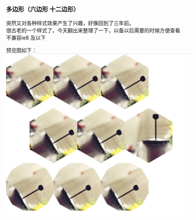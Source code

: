 ### 多边形（六边形 十二边形）
<p>突然又对各种样式效果产生了兴趣，好像回到了三年前。<br>
很古老的一个样式了，今天翻出来整理了一下，以备以后需要的时候方便查看<br>
不兼容ie8 及以下</p>

预览图如下：
![image](https://raw.githubusercontent.com/495714201/Imgs-for-markdown/master/demo-polygon-01.png)
